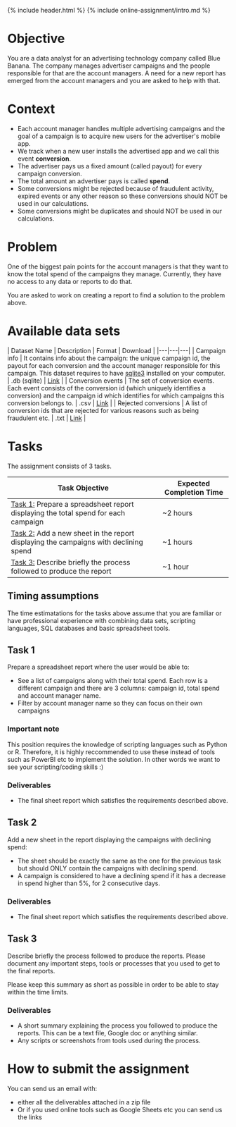 {% include header.html %}
{% include online-assignment/intro.md %}

# Objective

You are a data analyst for an advertising technology company called Blue Banana. The company manages advertiser campaigns and the people responsible for that are the account managers. A need for a new report has emerged from the account managers and you are asked to help with that.

# Context 

- Each account manager handles multiple advertising campaigns and the goal of a campaign is to acquire new users for the advertiser's mobile app.
- We track when a new user installs the advertised app and we call this event **conversion**.
- The advertiser pays us a fixed amount (called payout) for every campaign conversion. 
- The total amount an advertiser pays is called **spend**.
- Some conversions might be rejected because of fraudulent activity, expired events or any other reason so these conversions should NOT be used in our calculations.
- Some conversions might be duplicates and should NOT be used in our calculations.

# Problem

One of the biggest pain points for the account managers is that they want to know the total spend of the campaigns they manage. Currently, they have no access to any data or reports to do that.

You are asked to work on creating a report to find a solution to the problem above.

# Available data sets 

| Dataset Name | Description | Format | Download |
|---|---|---|
| Campaign info | It contains info about the campaign: the unique campaign id, the payout for each conversion and the account manager responsible for this campaign. This dataset requires to have [sqlite3](https://sqlite.org/index.html) installed on your computer. | .db (sqlite) | [Link](datasets/bluebanana.db) |
| Conversion events | The set of conversion events. Each event consists of the conversion id (which uniquely identifies a conversion) and the campaign id which identifies for which campaigns this conversion belongs to. | .csv | [Link](datasets/conversions.zip) |
| Rejected conversions | A list of conversion ids that are rejected for various reasons such as being fraudulent etc. | .txt | [Link](datasets/rejections.txt) | 

# Tasks

The assignment consists of 3 tasks.

| Task Objective | Expected Completion Time |
|---|---|
| [Task 1:](#task-1) Prepare a spreadsheet report displaying the total spend for each campaign | ~2 hours |
| [Task 2:](#task-2) Add a new sheet in the report displaying the campaigns with declining spend | ~1 hours |
| [Task 3:](#task-3) Describe briefly the process followed to produce the report | ~1 hour |

## Timing assumptions

The time estimatations for the tasks above assume that you are familiar or have professional experience with combining data sets, scripting languages, SQL databases and basic spreadsheet tools.

## Task 1

Prepare a spreadsheet report where the user would be able to:

- See a list of campaigns along with their total spend. Each row is a different campaign and there are 3 columns: campaign id, total spend and account manager name.
- Filter by account manager name so they can focus on their own campaigns

### Important note

This position requires the knowledge of scripting languages such as Python or R. Therefore, it is highly reccommended to use these instead of tools such as PowerBI etc to implement the solution. 
In other words we want to see your scripting/coding skills :)

### Deliverables

- The final sheet report which satisfies the requirements described above.

## Task 2

Add a new sheet in the report displaying the campaigns with declining spend: 

- The sheet should be exactly the same as the one for the previous task but should ONLY contain the campaigns with declining spend.
- A campaign is considered to have a declining spend if it has a decrease in spend higher than 5%, for 2 consecutive days.

### Deliverables

- The final sheet report which satisfies the requirements described above.

## Task 3

Describe briefly the process followed to produce the reports. Please document any important steps, tools or processes that you used to get to the final reports.

Please keep this summary as short as possible in order to be able to stay within the time limits. 

### Deliverables

- A short summary explaining the process you followed to produce the reports. This can be a text file, Google doc or anything similar.
- Any scripts or screenshots from tools used during the process.

# How to submit the assignment

You can send us an email with:

- either all the deliverables attached in a zip file
- Or if you used online tools such as Google Sheets etc you can send us the links 
